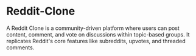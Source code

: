 # Reddit-Clone
A Reddit Clone is a community-driven platform where users can post content, comment, and vote on discussions within topic-based groups. It replicates Reddit's core features like subreddits, upvotes, and threaded comments.
